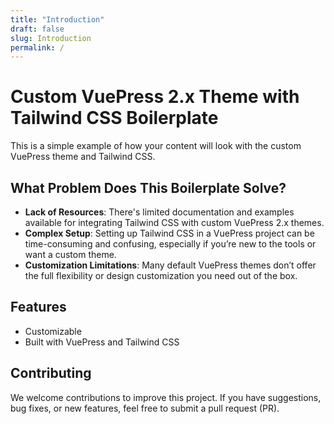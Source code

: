 ```yaml
---
title: "Introduction"
draft: false
slug: Introduction
permalink: /
---
```


# Custom VuePress 2.x Theme with Tailwind CSS Boilerplate

This is a simple example of how your content will look with the custom VuePress theme and Tailwind CSS.

## What Problem Does This Boilerplate Solve?

- **Lack of Resources**: There's limited documentation and examples available for integrating Tailwind CSS with custom VuePress 2.x themes.
- **Complex Setup**: Setting up Tailwind CSS in a VuePress project can be time-consuming and confusing, especially if you’re new to the tools or want a custom theme.
- **Customization Limitations**: Many default VuePress themes don’t offer the full flexibility or design customization you need out of the box.

## Features

- Customizable
- Built with VuePress and Tailwind CSS

## Contributing

We welcome contributions to improve this project. If you have suggestions, bug fixes, or new features, feel free to submit a pull request (PR).

